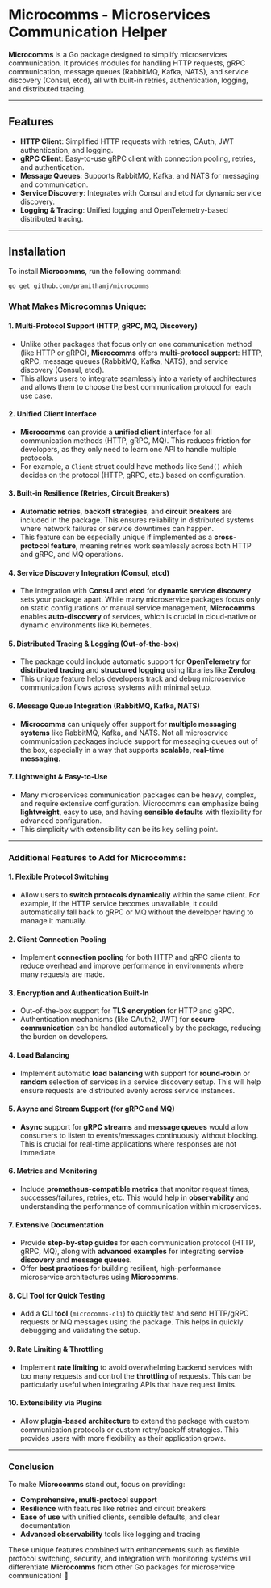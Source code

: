 # Microcomms - Microservices Communication Helper

**Microcomms** is a Go package designed to simplify microservices communication. It provides modules for handling HTTP requests, gRPC communication, message queues (RabbitMQ, Kafka, NATS), and service discovery (Consul, etcd), all with built-in retries, authentication, logging, and distributed tracing.

---

## Features

- **HTTP Client**: Simplified HTTP requests with retries, OAuth, JWT authentication, and logging.
- **gRPC Client**: Easy-to-use gRPC client with connection pooling, retries, and authentication.
- **Message Queues**: Supports RabbitMQ, Kafka, and NATS for messaging and communication.
- **Service Discovery**: Integrates with Consul and etcd for dynamic service discovery.
- **Logging & Tracing**: Unified logging and OpenTelemetry-based distributed tracing.

---

## Installation

To install **Microcomms**, run the following command:

```sh
go get github.com/pramithamj/microcomms
```

### **What Makes Microcomms Unique:**

#### 1. **Multi-Protocol Support (HTTP, gRPC, MQ, Discovery)**
   - Unlike other packages that focus only on one communication method (like HTTP or gRPC), **Microcomms** offers **multi-protocol support**: HTTP, gRPC, message queues (RabbitMQ, Kafka, NATS), and service discovery (Consul, etcd).
   - This allows users to integrate seamlessly into a variety of architectures and allows them to choose the best communication protocol for each use case.

#### 2. **Unified Client Interface**
   - **Microcomms** can provide a **unified client** interface for all communication methods (HTTP, gRPC, MQ). This reduces friction for developers, as they only need to learn one API to handle multiple protocols.
   - For example, a `Client` struct could have methods like `Send()` which decides on the protocol (HTTP, gRPC, etc.) based on configuration.

#### 3. **Built-in Resilience (Retries, Circuit Breakers)**
   - **Automatic retries**, **backoff strategies**, and **circuit breakers** are included in the package. This ensures reliability in distributed systems where network failures or service downtimes can happen.
   - This feature can be especially unique if implemented as a **cross-protocol feature**, meaning retries work seamlessly across both HTTP and gRPC, and MQ operations.

#### 4. **Service Discovery Integration (Consul, etcd)**
   - The integration with **Consul** and **etcd** for **dynamic service discovery** sets your package apart. While many microservice packages focus only on static configurations or manual service management, **Microcomms** enables **auto-discovery** of services, which is crucial in cloud-native or dynamic environments like Kubernetes.

#### 5. **Distributed Tracing & Logging (Out-of-the-box)**
   - The package could include automatic support for **OpenTelemetry** for **distributed tracing** and **structured logging** using libraries like **Zerolog**.
   - This unique feature helps developers track and debug microservice communication flows across systems with minimal setup.

#### 6. **Message Queue Integration (RabbitMQ, Kafka, NATS)**
   - **Microcomms** can uniquely offer support for **multiple messaging systems** like RabbitMQ, Kafka, and NATS. Not all microservice communication packages include support for messaging queues out of the box, especially in a way that supports **scalable, real-time messaging**.

#### 7. **Lightweight & Easy-to-Use**
   - Many microservices communication packages can be heavy, complex, and require extensive configuration. Microcomms can emphasize being **lightweight**, easy to use, and having **sensible defaults** with flexibility for advanced configuration.
   - This simplicity with extensibility can be its key selling point.

---

### **Additional Features to Add for Microcomms:**

#### 1. **Flexible Protocol Switching**
   - Allow users to **switch protocols dynamically** within the same client. For example, if the HTTP service becomes unavailable, it could automatically fall back to gRPC or MQ without the developer having to manage it manually.

#### 2. **Client Connection Pooling**
   - Implement **connection pooling** for both HTTP and gRPC clients to reduce overhead and improve performance in environments where many requests are made.

#### 3. **Encryption and Authentication Built-In**
   - Out-of-the-box support for **TLS encryption** for HTTP and gRPC.
   - Authentication mechanisms (like OAuth2, JWT) for **secure communication** can be handled automatically by the package, reducing the burden on developers.

#### 4. **Load Balancing**
   - Implement automatic **load balancing** with support for **round-robin** or **random** selection of services in a service discovery setup. This will help ensure requests are distributed evenly across service instances.

#### 5. **Async and Stream Support (for gRPC and MQ)**
   - **Async** support for **gRPC streams** and **message queues** would allow consumers to listen to events/messages continuously without blocking. This is crucial for real-time applications where responses are not immediate.

#### 6. **Metrics and Monitoring**
   - Include **prometheus-compatible metrics** that monitor request times, successes/failures, retries, etc. This would help in **observability** and understanding the performance of communication within microservices.

#### 7. **Extensive Documentation**
   - Provide **step-by-step guides** for each communication protocol (HTTP, gRPC, MQ), along with **advanced examples** for integrating **service discovery** and **message queues**.
   - Offer **best practices** for building resilient, high-performance microservice architectures using **Microcomms**.

#### 8. **CLI Tool for Quick Testing**
   - Add a **CLI tool** (`microcomms-cli`) to quickly test and send HTTP/gRPC requests or MQ messages using the package. This helps in quickly debugging and validating the setup.

#### 9. **Rate Limiting & Throttling**
   - Implement **rate limiting** to avoid overwhelming backend services with too many requests and control the **throttling** of requests. This can be particularly useful when integrating APIs that have request limits.

#### 10. **Extensibility via Plugins**
   - Allow **plugin-based architecture** to extend the package with custom communication protocols or custom retry/backoff strategies. This provides users with more flexibility as their application grows.

---

### **Conclusion**

To make **Microcomms** stand out, focus on providing:
- **Comprehensive, multi-protocol support**
- **Resilience** with features like retries and circuit breakers
- **Ease of use** with unified clients, sensible defaults, and clear documentation
- **Advanced observability** tools like logging and tracing

These unique features combined with enhancements such as flexible protocol switching, security, and integration with monitoring systems will differentiate **Microcomms** from other Go packages for microservice communication! 🚀
